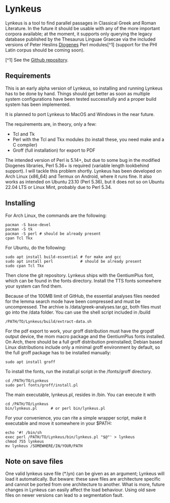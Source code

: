 Lynkeus
=======

Lynkeus is a tool to find parallel passages in Classical Greek and
Roman Literature. In the future it should be usable with any of the
more important corpora available; at the moment, it supports only
querying the legacy database published by the Thesaurus Linguae
Graecae via the included versions of Peter Heslins
[Diogenes](https://d.iogen.es/d) Perl modules[^1] (support for the PHI
Latin corpus should be coming soon).

[^1] See the [Github repository](https://github.com/pjheslin/diogenes).

Requirements
------------
This is an early alpha version of Lynkeus, so installing and running
Lynkeus has to be done by hand. Things should get better as soon as
multiple system configurations have been tested successfully and a
proper build system has been implemented. 

It is planned to port Lynkeus to MacOS and Windows in the near
future.

The requirements are, in theory, only a few:

* Tcl and Tk 
* Perl with the Tcl and Tkx modules (to install these, you need make and  a C compiler)
* Groff (full installation) for export to PDF

The intended version of Perl is 5.14+, but due to some bug in the
modified Diogenes libraries, Perl 5.36+ is required (variable length
lookbehind support). I will tackle this problem shortly. Lynkeus has been
developed on Arch Linux (x86_64) and Termux on Android, where it runs
fine. It also works as intended on Ubuntu 23.10 (Perl 5.36), but it
does not so on Ubuntu 22.04 LTS or Linux Mint, probably due to Perl
5.34.

Installing
----------
For Arch Linux, the commands are the following:

	pacman -S base-devel
	pacman -S tk
	pacman -S perl # should be already present
	cpan Tcl Tkx
	
For Ubuntu, do the following:

	sudo apt install build-essential # for make and gcc
	sudo apt install perl            # should be already present
	sudo cpan Tcl Tkx

Then clone the git repository. Lynkeus ships with the GentiumPlus
font, which can be found in the fonts directory. Install the TTS fonts
somewhere your system can find them.

Because of the 100MB limit of GitHub, the essential analyses files
needed for the lemma search mode have been compressed and must be
uncompressed. The archive is /data/greek-analyses.tar.gz, both files must go into the /data folder. You can use the shell script included in /build

	/PATH/TO/Lynkeus/build/extract-data.sh

For the pdf export to work, your groff distribution must have the
gropdf output device, the mom macro package and the GentiumPlus fonts
installed. On Arch, there should be a full groff distribution
preinstalled; Debian based Linux distributions include only a minimal
groff environment by default, so the full groff package has to be
installed manually:

	sudo apt install groff

To install the fonts, run the install.pl script in the /fonts/groff
directory.

	cd /PATH/TO/Lynkeus
	sudo perl fonts/groff/install.pl

The main executable, lynkeus.pl, resides in /bin. You can execute it with

	cd /PATH/TO/Lynkeus
	bin/lynkeus.pl      # or perl bin/lynkeus.pl
	
For your convenience, you can rite a simple wrapper script, make it
executable and move it somewhere in your $PATH:

	echo '#! /bin/sh
	exec perl /PATH/TO/Lynkeus/bin/lynkeus.pl "$@"' > lynkeus
	chmod 755 lynkeus
	mv lynkeus /SOMEWHERE/IN/YOUR/PATH

Note on save files
------------------
One valid lynkeus save file (*.lyn) can be given as an argument;
Lynkeus will load it automatically. But beware: these save files are
architecture specific and cannot be ported from one architecture to
another. What is more, future changes in Lynkeus can easily affect the
load behaviour. Using old save files on newer versions can lead to a
segmentation fault.

